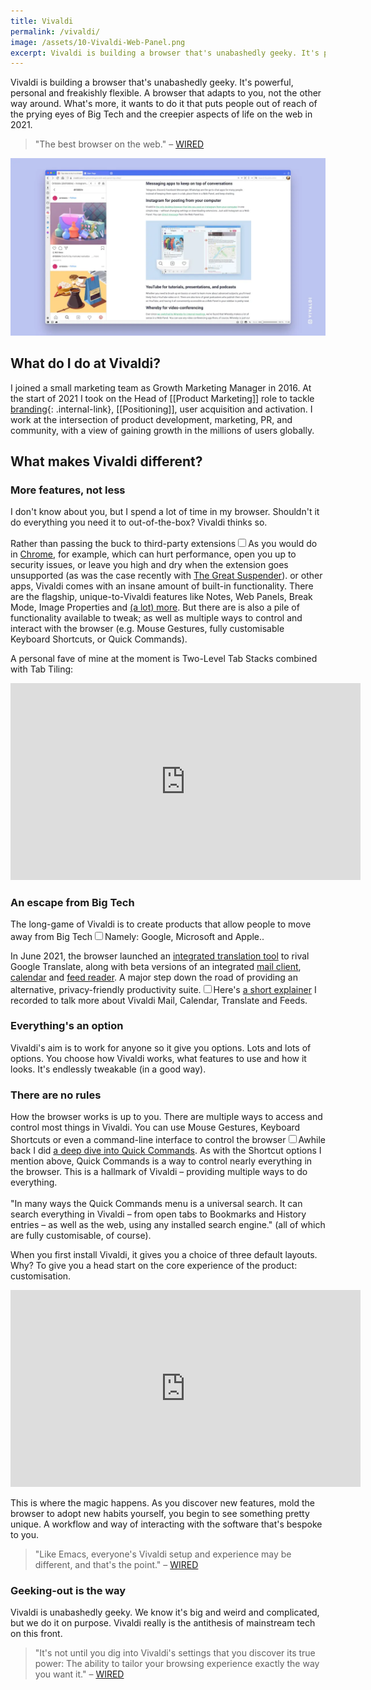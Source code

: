 ```yaml
---
title: Vivaldi
permalink: /vivaldi/
image: /assets/10-Vivaldi-Web-Panel.png
excerpt: Vivaldi is building a browser that's unabashedly geeky. It's powerful, personal and flexible. A browser that adapts to you, not the other way around.
---
```


Vivaldi is building a browser that's unabashedly geeky. It's powerful, personal and freakishly flexible. A browser that adapts to you, not the other way around. What's more, it wants to do it that puts people out of reach of the prying eyes of Big Tech and the creepier aspects of life on the web in 2021.

> "The best browser on the web." – [WIRED](https://www.wired.com/story/vivaldi-5-review/)

![Vivaldi Browser](/assets/10-Vivaldi-Web-Panel.webp)

## What do I do at Vivaldi?
I joined a small marketing team as Growth Marketing Manager in 2016. At the start of 2021 I took on the Head of [[Product Marketing]] role to tackle [branding](/branding-a-browser){: .internal-link}, [[Positioning]], user acquisition and activation. I work at the intersection of product development, marketing, PR, and community, with a view of gaining growth in the millions of users globally.

## What makes Vivaldi different?

### More features, not less
I don't know about you, but I spend a lot of time in my browser. Shouldn't it do everything you need it to out-of-the-box? Vivaldi thinks so. 

Rather than passing the buck to third-party extensions<input type="checkbox" id="cb5" /><label for="cb5"><sup></sup></label><span><span class="footnote-inner">As you would do in [Chrome](https://www.google.com/chrome/), for example, which can hurt performance, open you up to security issues, or leave you high and dry when the extension goes unsupported (as was the case recently with [The Great Suspender](https://www.theverge.com/2021/2/4/22266798/chrome-blocks-the-great-suspender-disabled-malware-tab-recovery)).</span></span> or other apps, Vivaldi comes with an insane amount of built-in functionality. There are the flagship, unique-to-Vivaldi features like Notes, Web Panels, Break Mode, Image Properties and [(a lot) more](https://vivaldi.com/features/). But there are is also a pile of functionality available to tweak; as well as multiple ways to control and interact with the browser (e.g. Mouse Gestures, fully customisable Keyboard Shortcuts, or Quick Commands).

A personal fave of mine at the moment is Two-Level Tab Stacks combined with Tab Tiling:

<div class="videoWrapper">
<iframe width="560" height="315" src="https://www.youtube.com/embed/xgiSSngNuo0" title="YouTube video player" frameborder="0" allow="accelerometer; autoplay; clipboard-write; encrypted-media; gyroscope; picture-in-picture" allowfullscreen></iframe>
</div>

### An escape from Big Tech
The long-game of Vivaldi is to create products that allow people to move away from Big Tech<input type="checkbox" id="cb7" /><label for="cb7"><sup></sup></label><span><span class="footnote-inner">Namely: Google, Microsoft and Apple.</span></span>. 

In June 2021, the browser launched an [integrated translation tool](https://vivaldi.com/features/translate) to rival Google Translate, along with beta versions of an integrated [mail client](https://vivaldi.com/features/mail/), [calendar](https://vivaldi.com/features/calendar/) and [feed reader](https://vivaldi.com/features/feed-reader/). A major step down the road of providing an alternative, privacy-friendly productivity suite.<input type="checkbox" id="cb9" /><label for="cb9"><sup></sup></label><span><span class="footnote-inner">Here's [a short explainer](https://youtu.be/C3PEIoWSsKI) I recorded to talk more about Vivaldi Mail, Calendar, Translate and Feeds.</span></span>

### Everything's an option
Vivaldi's aim is to work for anyone so it give you options. Lots and lots of options. You choose how Vivaldi works, what features to use and how it looks. It's endlessly tweakable (in a good way).

### There are no rules
How the browser works is up to you. There are multiple ways to access and control most things in Vivaldi. You can use Mouse Gestures, Keyboard Shortcuts or even a command-line interface to control the browser<input type="checkbox" id="cb8" /><label for="cb8"><sup></sup></label><span><span class="footnote-inner">Awhile back I did [a deep dive into Quick Commands](https://vivaldi.com/blog/quick-commands-guide/). As with the Shortcut options I mention above, Quick Commands is a way to control nearly everything in the browser. This is a hallmark of Vivaldi – providing multiple ways to do everything.<br><br>"In many ways the Quick Commands menu is a universal search. It can search everything in Vivaldi – from open tabs to Bookmarks and History entries – as well as the web, using any installed search engine." </span></span> (all of which are fully customisable, of course).

When you first install Vivaldi, it gives you a choice of three default layouts. Why? To give you a head start on the core experience of the product: customisation.

<div class="videoWrapper"><iframe width="560" height="315" src="https://www.youtube.com/embed/cqB0nrQ3gco" title="YouTube video player" frameborder="0" allow="accelerometer; autoplay; clipboard-write; encrypted-media; gyroscope; picture-in-picture" allowfullscreen></iframe></div>

This is where the magic happens. As you discover new features, mold the browser to adopt new habits yourself, you begin to see something pretty unique. A workflow and way of interacting with the software that's bespoke to you.

> "Like Emacs, everyone's Vivaldi setup and experience may be different, and that's the point."  – [WIRED](https://www.wired.com/story/vivaldi-4-2021/)


### Geeking-out is the way
Vivaldi is unabashedly geeky. We know it's big and weird and complicated, but we do it on purpose. Vivaldi really is the antithesis of mainstream tech on this front.

>  "It's not until you dig into Vivaldi's settings that you discover its true power: The ability to tailor your browsing experience exactly the way you want it." – [WIRED](https://www.wired.com/story/vivaldi-4-2021/)
